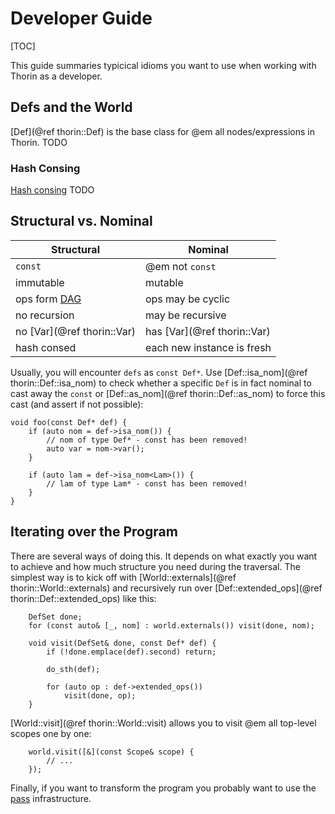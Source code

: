 # Developer Guide

[TOC]

This guide summaries typicical idioms you want to use when working with Thorin as a developer.

## Defs and the World

[Def](@ref thorin::Def) is the base class for @em all nodes/expressions in Thorin.
TODO

### Hash Consing

[Hash consing](https://en.wikipedia.org/wiki/Hash_consing) TODO

## Structural vs. Nominal

| Structural                                                            | Nominal                       |
|-----------------------------------------------------------------------|-------------------------------|
| `const`                                                               | @em not `const`               |
| immutable                                                             | mutable                       |
| ops form [DAG](https://en.wikipedia.org/wiki/Directed_acyclic_graph)  | ops may be cyclic             |
| no recursion                                                          | may be recursive              |
| no [Var](@ref thorin::Var)                                            | has [Var](@ref thorin::Var)   |
| hash consed                                                           | each new instance is fresh    |

Usually, you will encounter `defs` as `const Def*`.
Use [Def::isa_nom](@ref thorin::Def::isa_nom) to check whether a specific `Def` is in fact nominal to cast away the `const` or [Def::as_nom](@ref thorin::Def::as_nom) to force this cast (and assert if not possible):
```{.cpp}
void foo(const Def* def) {
    if (auto nom = def->isa_nom()) {
        // nom of type Def* - const has been removed!
        auto var = nom->var();
    }

    if (auto lam = def->isa_nom<Lam>()) {
        // lam of type Lam* - const has been removed!
    }
}
```

## Iterating over the Program

There are several ways of doing this.
It depends on what exactly you want to achieve and how much structure you need during the traversal.
The simplest way is to kick off with [World::externals](@ref thorin::World::externals) and recursively run over [Def::extended_ops](@ref thorin::Def::extended_ops) like this:
```{.cpp}
    DefSet done;
    for (const auto& [_, nom] : world.externals()) visit(done, nom);

    void visit(DefSet& done, const Def* def) {
        if (!done.emplace(def).second) return;

        do_sth(def);

        for (auto op : def->extended_ops())
            visit(done, op);
    }

```

[World::visit](@ref thorin::World::visit) allows you to visit @em all top-level scopes one by one:
```{.cpp}
    world.visit([&](const Scope& scope) {
        // ...
    });
```

Finally, if you want to transform the program you probably want to use the [pass](passes.md) infrastructure.
